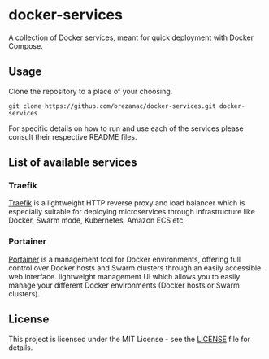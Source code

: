 # docker-services

A collection of Docker services, meant for quick deployment with Docker Compose.

## Usage ##

Clone the repository to a place of your choosing.

```
git clone https://github.com/brezanac/docker-services.git docker-services
```

For specific details on how to run and use each of the services please consult their respective README files.

## List of available services ##

### Traefik ###

[Traefik](https://docs.traefik.io/) is a lightweight HTTP reverse proxy and load balancer which is especially suitable for deploying microservices through infrastructure like Docker, Swarm mode, Kubernetes, Amazon ECS etc.

### Portainer ### 

[Portainer](https://www.portainer.io) is a management tool for Docker environments, offering full control over Docker hosts and Swarm clusters through an easily accessible web interface.
lightweight management UI which allows you to easily manage your different Docker environments (Docker hosts or Swarm clusters).

## License ###

This project is licensed under the MIT License - see the [LICENSE](LICENSE) file for details.